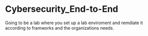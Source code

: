 # Cybersecurity_End-to-End
Going to be a lab where you set up a lab enviroment and remdiate it according to framworks and the organizations needs.
